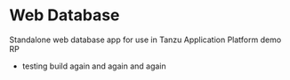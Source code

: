 # Web Database

Standalone web database app for use in Tanzu Application Platform demo RP
- testing build again and again and again
